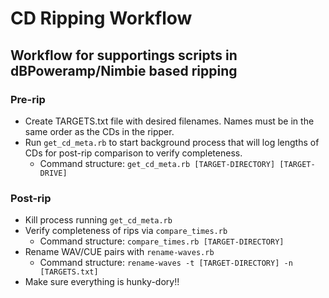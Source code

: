 # CD Ripping Workflow
## Workflow for supportings scripts in dBPoweramp/Nimbie based ripping

### Pre-rip
* Create TARGETS.txt file with desired filenames. Names must be in the same order as the CDs in the ripper.
* Run `get_cd_meta.rb` to start background process that will log lengths of CDs for post-rip comparison to verify completeness.
  - Command structure: `get_cd_meta.rb [TARGET-DIRECTORY] [TARGET-DRIVE]`

### Post-rip
* Kill process running `get_cd_meta.rb`
* Verify completeness of rips via `compare_times.rb`
  - Command structure: `compare_times.rb [TARGET-DIRECTORY]`
* Rename WAV/CUE pairs with `rename-waves.rb`
  - Command structure: `rename-waves -t [TARGET-DIRECTORY] -n [TARGETS.txt]`
* Make sure everything is hunky-dory!!